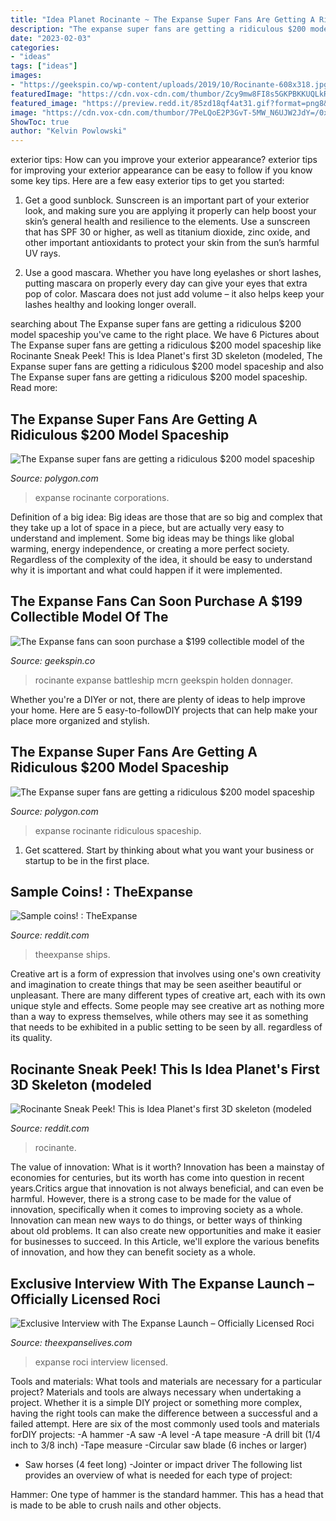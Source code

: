 ```yaml
---
title: "Idea Planet Rocinante ~ The Expanse Super Fans Are Getting A Ridiculous $200 Model Spaceship"
description: "The expanse super fans are getting a ridiculous $200 model spaceship"
date: "2023-02-03"
categories:
- "ideas"
tags: ["ideas"]
images:
- "https://geekspin.co/wp-content/uploads/2019/10/Rocinante-608x318.jpg"
featuredImage: "https://cdn.vox-cdn.com/thumbor/Zcy9mw8FI8s5GKPBKKUQLkRtZhU=/0x0:1904x1350/520x0/filters:focal(0x0:1904x1350):no_upscale()/cdn.vox-cdn.com/uploads/chorus_asset/file/19306445/IP_Expanse_RociAccessories_Turrets.jpg"
featured_image: "https://preview.redd.it/85zd18qf4at31.gif?format=png8&amp;s=4e8610e282d91ef138725cb0eb72b3367c5ef7af"
image: "https://cdn.vox-cdn.com/thumbor/7PeLQoE2P3GvT-5MW_N6UJW2JdY=/0x0:1904x1350/1200x0/filters:focal(0x0:1904x1350):no_upscale()/cdn.vox-cdn.com/uploads/chorus_asset/file/19306448/IP_Expanse_RociAccessories_Thruster.jpg"
ShowToc: true
author: "Kelvin Powlowski"
---
```



exterior tips: How can you improve your exterior appearance?
exterior tips for improving your exterior appearance can be easy to follow if you know some key tips. Here are a few easy exterior tips to get you started:
1. Get a good sunblock. Sunscreen is an important part of your exterior look, and making sure you are applying it properly can help boost your skin’s general health and resilience to the elements. Use a sunscreen that has SPF 30 or higher, as well as titanium dioxide, zinc oxide, and other important antioxidants to protect your skin from the sun’s harmful UV rays.

2. Use a good mascara. Whether you have long eyelashes or short lashes, putting mascara on properly every day can give your eyes that extra pop of color. Mascara does not just add volume – it also helps keep your lashes healthy and looking longer overall.

	

		
searching about The Expanse super fans are getting a ridiculous $200 model spaceship you've came to the right place. We have 6 Pictures about The Expanse super fans are getting a ridiculous $200 model spaceship like Rocinante Sneak Peek! This is Idea Planet&#039;s first 3D skeleton (modeled, The Expanse super fans are getting a ridiculous $200 model spaceship and also The Expanse super fans are getting a ridiculous $200 model spaceship. Read more:
		
    
## The Expanse Super Fans Are Getting A Ridiculous $200 Model Spaceship

<img loading=lazy src="https://cdn.vox-cdn.com/thumbor/Zcy9mw8FI8s5GKPBKKUQLkRtZhU=/0x0:1904x1350/520x0/filters:focal(0x0:1904x1350):no_upscale()/cdn.vox-cdn.com/uploads/chorus_asset/file/19306445/IP_Expanse_RociAccessories_Turrets.jpg" onerror="this.onerror=null;this.src='https://tse4.mm.bing.net/th?id=OIP.Td8OXbnPXk80J6SQ75MbpwHaFQ&amp;pid=15.1';" alt="The Expanse super fans are getting a ridiculous $200 model spaceship">

_Source: polygon.com_

>expanse rocinante corporations. 

	

Definition of a big idea:
Big ideas are those that are so big and complex that they take up a lot of space in a piece, but are actually very easy to understand and implement. Some big ideas may be things like global warming, energy independence, or creating a more perfect society. Regardless of the complexity of the idea, it should be easy to understand why it is important and what could happen if it were implemented.

    
## The Expanse Fans Can Soon Purchase A $199 Collectible Model Of The

<img loading=lazy src="https://geekspin.co/wp-content/uploads/2019/10/Rocinante-608x318.jpg" onerror="this.onerror=null;this.src='https://tse2.mm.bing.net/th?id=OIP.qfnOgCHU6E8EOL7Q1ISN1gHaD3&amp;pid=15.1';" alt="The Expanse fans can soon purchase a $199 collectible model of the">

_Source: geekspin.co_

>rocinante expanse battleship mcrn geekspin holden donnager. 

	

Whether you're a DIYer or not, there are plenty of ideas to help improve your home. Here are 5 easy-to-followDIY projects that can help make your place more organized and stylish.

    
## The Expanse Super Fans Are Getting A Ridiculous $200 Model Spaceship

<img loading=lazy src="https://cdn.vox-cdn.com/thumbor/7PeLQoE2P3GvT-5MW_N6UJW2JdY=/0x0:1904x1350/1200x0/filters:focal(0x0:1904x1350):no_upscale()/cdn.vox-cdn.com/uploads/chorus_asset/file/19306448/IP_Expanse_RociAccessories_Thruster.jpg" onerror="this.onerror=null;this.src='https://tse3.mm.bing.net/th?id=OIP.J_eQHU4CF2FVZTLbzKosZgHaFQ&amp;pid=15.1';" alt="The Expanse super fans are getting a ridiculous $200 model spaceship">

_Source: polygon.com_

>expanse rocinante ridiculous spaceship. 

	

1. Get scattered. Start by thinking about what you want your business or startup to be in the first place.

    
## Sample Coins! : TheExpanse

<img loading=lazy src="https://preview.redd.it/u0auu5nwljc41.jpg?width=960&amp;crop=smart&amp;auto=webp&amp;s=f8825019358092e94ba5dfd95c3828d34868e9ec" onerror="this.onerror=null;this.src='https://tse3.mm.bing.net/th?id=OIP.-Ru_g42S0DCarhGNLBS9KgHaFj&amp;pid=15.1';" alt="Sample coins! : TheExpanse">

_Source: reddit.com_

>theexpanse ships. 

	

Creative art is a form of expression that involves using one's own creativity and imagination to create things that may be seen aseither beautiful or unpleasant. There are many different types of creative art, each with its own unique style and effects. Some people may see creative art as nothing more than a way to express themselves, while others may see it as something that needs to be exhibited in a public setting to be seen by all. regardless of its quality.

    
## Rocinante Sneak Peek! This Is Idea Planet&#039;s First 3D Skeleton (modeled

<img loading=lazy src="https://preview.redd.it/85zd18qf4at31.gif?format=png8&amp;s=4e8610e282d91ef138725cb0eb72b3367c5ef7af" onerror="this.onerror=null;this.src='https://tse4.mm.bing.net/th?id=OIP.uQ2b6zUaSWWnr0dhoF9OtwHaDL&amp;pid=15.1';" alt="Rocinante Sneak Peek! This is Idea Planet&#039;s first 3D skeleton (modeled">

_Source: reddit.com_

>rocinante. 

	

The value of innovation: What is it worth?
Innovation has been a mainstay of economies for centuries, but its worth has come into question in recent years.Critics argue that innovation is not always beneficial, and can even be harmful. However, there is a strong case to be made for the value of innovation, specifically when it comes to improving society as a whole. Innovation can mean new ways to do things, or better ways of thinking about old problems. It can also create new opportunities and make it easier for businesses to succeed. In this Article, we'll explore the various benefits of innovation, and how they can benefit society as a whole.

    
## Exclusive Interview With The Expanse Launch – Officially Licensed Roci

<img loading=lazy src="https://theexpanselives.com/wp-content/uploads/2019/10/expanse_launch_roci_bg-1200x720.png" onerror="this.onerror=null;this.src='https://tse4.mm.bing.net/th?id=OIP.qM3Vm2JBqdvW3m4mi0-W5gHaEc&amp;pid=15.1';" alt="Exclusive Interview with The Expanse Launch – Officially Licensed Roci">

_Source: theexpanselives.com_

>expanse roci interview licensed. 

	

Tools and materials: What tools and materials are necessary for a particular project?
Materials and tools are always necessary when undertaking a project. Whether it is a simple DIY project or something more complex, having the right tools can make the difference between a successful and a failed attempt. Here are six of the most commonly used tools and materials forDIY projects:
-A hammer
-A saw
-A level
-A tape measure
-A drill bit (1/4 inch to 3/8 inch) 
-Tape measure 
-Circular saw blade (6 inches or larger) 
- Saw horses (4 feet long)  -Jointer or impact driver 
The following list provides an overview of what is needed for each type of project: 

Hammer: One type of hammer is the standard hammer. This has a head that is made to be able to crush nails and other objects.

